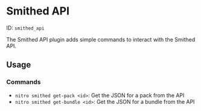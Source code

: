# Smithed API
ID: `smithed_api`

The Smithed API plugin adds simple commands to interact with the Smithed API.

## Usage
### Commands
- `nitro smithed get-pack <id>`: Get the JSON for a pack from the API
- `nitro smithed get-bundle <id>`: Get the JSON for a bundle from the API